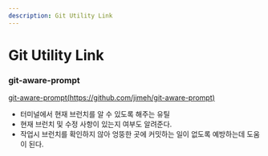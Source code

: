 ```yaml
---
description: Git Utility Link
---
```


# Git Utility Link

### git-aware-prompt
[git-aware-prompt(https://github.com/jimeh/git-aware-prompt)](https://github.com/jimeh/git-aware-prompt)
 - 터미널에서 현재 브런치를 알 수 있도록 해주는 유틸
 - 현재 브런치 및 수정 사항이 있는지 여부도 알려준다.
 - 작업시 브런치를 확인하지 않아 엉뚱한 곳에 커밋하는 일이 없도록 예방하는데 도움이 된다.


